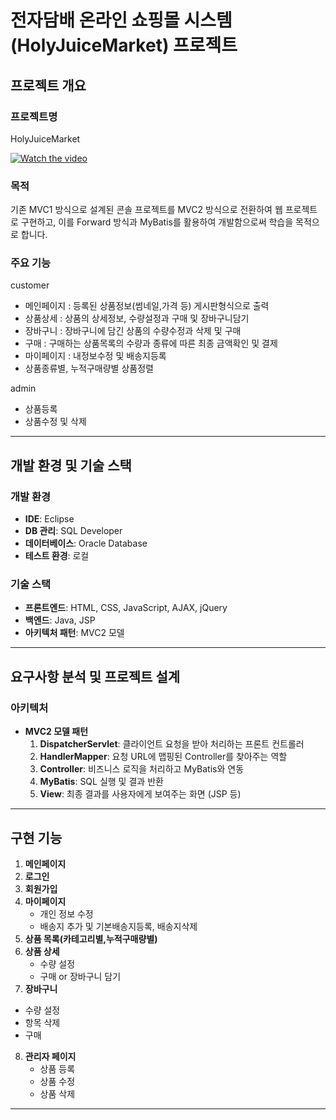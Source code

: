 # 전자담배 온라인 쇼핑몰 시스템(HolyJuiceMarket) 프로젝트

## 프로젝트 개요

### 프로젝트명
HolyJuiceMarket

[![Watch the video](https://img.youtube.com/vi/ThEH3aA_jf0/0.jpg)](https://www.youtube.com/watch?v=ThEH3aA_jf0)
### 목적
기존 MVC1 방식으로 설계된 콘솔 프로젝트를 MVC2 방식으로 전환하여 웹 프로젝트로 구현하고, 이를 Forward 방식과 MyBatis를 활용하여 개발함으로써 학습을 목적으로 합니다.

### 주요 기능

customer
- 메인페이지 : 등록된 상품정보(썸네일,가격 등) 게시판형식으로 출력
- 상품상세 : 상품의 상세정보, 수량설정과 구매 및 장바구니담기
- 장바구니 : 장바구니에 담긴 상품의 수량수정과 삭제 및 구매
- 구매 : 구매하는 상품목록의 수량과 종류에 따른 최종 금액확인 및 결제
- 마이페이지 : 내정보수정 및 배송지등록
- 상품종류별, 누적구매량별 상품정렬

admin
- 상품등록
- 상품수정 및 삭제

---

## 개발 환경 및 기술 스택

### 개발 환경
- **IDE**: Eclipse
- **DB 관리**: SQL Developer
- **데이터베이스**: Oracle Database
- **테스트 환경**: 로컬

### 기술 스택
- **프론트엔드**: HTML, CSS, JavaScript, AJAX, jQuery
- **백엔드**: Java, JSP
- **아키텍처 패턴**: MVC2 모델

---

## 요구사항 분석 및 프로젝트 설계

### 아키텍처
- **MVC2 모델 패턴**
    1. **DispatcherServlet**: 클라이언트 요청을 받아 처리하는 프론트 컨트롤러
    2. **HandlerMapper**: 요청 URL에 맵핑된 Controller를 찾아주는 역할
    3. **Controller**: 비즈니스 로직을 처리하고 MyBatis와 연동
    4. **MyBatis**: SQL 실행 및 결과 반환
    5. **View**: 최종 결과를 사용자에게 보여주는 화면 (JSP 등)

---

## 구현 기능

1. **메인페이지**
2. **로그인**
3. **회원가입**
4. **마이페이지**
   - 개인 정보 수정
   - 배송지 추가 및 기본배송지등록, 배송지삭제
5. **상품 목록(카테고리별,누적구매량별)**
6. **상품 상세**
   - 수량 설정
   - 구매 or 장바구니 담기
7. **장바구니**
  - 수량 설정
  - 항목 삭제
  - 구매
8. **관리자 페이지**
   - 상품 등록
   - 상품 수정
   - 상품 삭제

---
